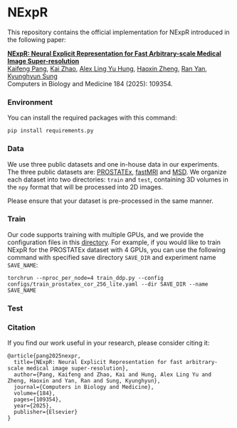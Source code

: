 # NExpR

This repository contains the official implementation for NExpR introduced in the following paper:

[**NExpR: Neural Explicit Representation for Fast Arbitrary-scale Medical Image Super-resolution**](https://www.sciencedirect.com/science/article/pii/S0010482524014392)
<br>
[Kaifeng Pang](https://kfpang.com), [Kai Zhao](https://kaizhao.net/), [Alex Ling Yu Hung](https://web.cs.ucla.edu/~alexhung/), [Haoxin Zheng](https://labs.dgsom.ucla.edu/mrrl/sunglab/haoxin_zheng), [Ran Yan](https://mrrl.ucla.edu/hulab/ran_yan), [Kyunghyun Sung](http://kyungs.bol.ucla.edu/Site/Home.html)
<br>
Computers in Biology and Medicine 184 (2025): 109354.

### Environment

You can install the required packages with this command:

```
pip install requirements.py
```

### Data

We use three public datasets and one in-house data in our experiments. The three public datasets are: [PROSTATEx](https://www.cancerimagingarchive.net/collection/prostatex/), [fastMRI](https://fastmri.med.nyu.edu/) and [MSD](http://medicaldecathlon.com/). We organize each dataset into two directories: `train` and `test`, containing 3D volumes in the `npy` format that will be processed into 2D images. 

Please ensure that your dataset is pre-processed in the same manner.

### Train

Our code supports training with multiple GPUs, and we provide the configuration files in this [directory](https://github.com/Calvin-Pang/NExpR/tree/main/configs). For example, if you would like to train NExpR for the PROSTATEx dataset with 4 GPUs, you can use the following command with specified save directory `SAVE_DIR` and experiment name `SAVE_NAME`:

```
torchrun --nproc_per_node=4 train_ddp.py --config configs/train_prostatex_cor_256_lite.yaml --dir SAVE_DIR --name SAVE_NAME
```


### Test

### Citation

If you find our work useful in your research, please consider citing it:

```
@article{pang2025nexpr,
  title={NExpR: Neural Explicit Representation for fast arbitrary-scale medical image super-resolution},
  author={Pang, Kaifeng and Zhao, Kai and Hung, Alex Ling Yu and Zheng, Haoxin and Yan, Ran and Sung, Kyunghyun},
  journal={Computers in Biology and Medicine},
  volume={184},
  pages={109354},
  year={2025},
  publisher={Elsevier}
}
```
